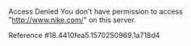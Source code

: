 Access Denied You don't have permission to access "http://www.nike.com/" on this server.

Reference #18.4410fea5.1570250969.1a718d4